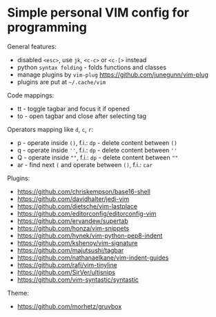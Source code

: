 Simple personal VIM config for programming
==========================================

General features:
 * disabled `<esc>`, use `jk`, `<c-c>` or `<c-[>` instead
 * python `syntax folding` - folds functions and classes
 * manage plugins by `vim-plug` https://github.com/junegunn/vim-plug
 * plugins are put at `~/.cache/vim`

Code mappings:
 * tt - toggle tagbar and focus it if opened
 * to - open tagbar and close after selecting tag

Operators mapping like `d`, `c`, `r`:
 * <operator>p - operate inside `()`, f.i.: `dp` - delete content between `()`
 * <operator>q - operate inside `''`, f.i.: `dp` - delete content between `''`
 * <operator>Q - operate inside `""`, f.i.: `dp` - delete content between `""`
 * <operator>ar - find next `(` and operate between `()`, f.i.: `car`

Plugins:
 * https://github.com/chriskempson/base16-shell
 * https://github.com/davidhalter/jedi-vim
 * https://github.com/dietsche/vim-lastplace
 * https://github.com/editorconfig/editorconfig-vim
 * https://github.com/ervandew/supertab
 * https://github.com/honza/vim-snippets
 * https://github.com/hynek/vim-python-pep8-indent
 * https://github.com/kshenoy/vim-signature
 * https://github.com/majutsushi/tagbar
 * https://github.com/nathanaelkane/vim-indent-guides
 * https://github.com/rafi/vim-tinyline
 * https://github.com/SirVer/ultisnips
 * https://github.com/vim-syntastic/syntastic

Theme:
 * https://github.com/morhetz/gruvbox
